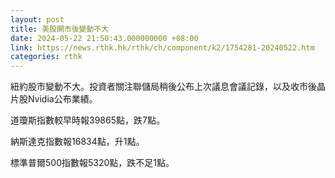 ```yaml
---
layout: post
title: 美股開市後變動不大
date: 2024-05-22 21:50:43.000000000 +08:00
link: https://news.rthk.hk/rthk/ch/component/k2/1754281-20240522.htm
categories: rthk
---
```


紐約股市變動不大。投資者關注聯儲局稍後公布上次議息會議記錄，以及收市後晶片股Nvidia公布業績。

道瓊斯指數較早時報39865點，跌7點。

納斯達克指數報16834點，升1點。

標準普爾500指數報5320點，跌不足1點。
